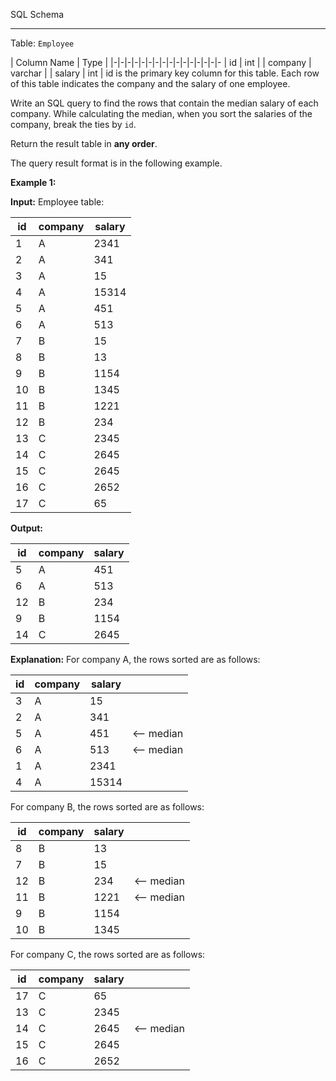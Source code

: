 ﻿SQL Schema

----------

Table:  `Employee`


| Column Name  | Type    |
|-|-|-|-|-|-|-|-|-|-|-|-|-|-|-|-
| id           | int     |
| company      | varchar |
| salary       | int     |
id is the primary key column for this table.
Each row of this table indicates the company and the salary of one employee.

Write an SQL query to find the rows that contain the median salary of each company. While calculating the median, when you sort the salaries of the company, break the ties by  `id`.

Return the result table in  **any order**.

The query result format is in the following example.

**Example 1:**

**Input:** 
Employee table:

| id | company | salary |
|-|-|-
| 1  | A       | 2341   |
| 2  | A       | 341    |
| 3  | A       | 15     |
| 4  | A       | 15314  |
| 5  | A       | 451    |
| 6  | A       | 513    |
| 7  | B       | 15     |
| 8  | B       | 13     |
| 9  | B       | 1154   |
| 10 | B       | 1345   |
| 11 | B       | 1221   |
| 12 | B       | 234    |
| 13 | C       | 2345   |
| 14 | C       | 2645   |
| 15 | C       | 2645   |
| 16 | C       | 2652   |
| 17 | C       | 65     |

**Output:** 

| id | company | salary |
|-|-|-|
| 5  | A       | 451    |
| 6  | A       | 513    |
| 12 | B       | 234    |
| 9  | B       | 1154   |
| 14 | C       | 2645   |

**Explanation:** 
For company A, the rows sorted are as follows:

| id | company | salary ||
|-|-|-|-
| 3  | A       | 15     |
| 2  | A       | 341    |
| 5  | A       | 451    | <-- median
| 6  | A       | 513    | <-- median
| 1  | A       | 2341   |
| 4  | A       | 15314  |
For company B, the rows sorted are as follows:

| id | company | salary ||
|-|-|-|-
| 8  | B       | 13     |
| 7  | B       | 15     |
| 12 | B       | 234    | <-- median
| 11 | B       | 1221   | <-- median
| 9  | B       | 1154   |
| 10 | B       | 1345   |

For company C, the rows sorted are as follows:

| id | company | salary ||
|-|-|-|-
| 17 | C       | 65     |
| 13 | C       | 2345   |
| 14 | C       | 2645   | <-- median
| 15 | C       | 2645   | 
| 16 | C       | 2652   |

